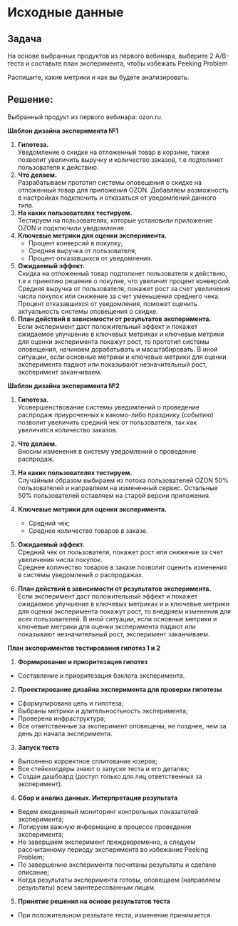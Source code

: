 # Исходные данные

## Задача
На основе выбранных продуктов из первого вебинара, выберите 2 A/B-теста и составьте план эксперимента, чтобы избежать Peeking Problem

Распишите, какие метрики и как вы будете анализировать.

## Решение:
Выбранный продукт из первого вебинара: ozon.ru.<br>

**Шаблон дизайна эксперимента №1**
1. **Гипотеза.**<br>
Уведомление о скидке на отложенный товар в корзине, также позволит увеличить выручку и количество заказов, т.е подтолкнет пользователя к действию.
2. **Что делаем.**<br>
Разрабатываем прототип системы оповещения о скидке на отложенный товар для приложения OZON. Добавляем возможность в настройках подключить и отказаться от уведомлений данного типа.
3. **На каких пользователях тестируем.**<br>
Тестируем на пользователях, которые установили приложение OZON и подключили уведомление.
4. **Ключевые метрики для оценки эксперимента.**<br>
    * Процент конверсий в покупку;
    * Средняя выручка от пользователя;
    * Процент отказавшихся от уведомления.
5. **Ожидаемый эффект.**<br>
Скидка на отложенный товар подтолкнет пользователя к действию, т.е к принятию решения о покупке, что увеличит процент конверсий.<br>
Средняя выручка от пользователя, покажет рост за счет увеличения числа покупок или снижение за счет уменьшения среднего чека.<br> 
Процент отказавшихся от уведомления, поможет оценить актуальность системы оповещения о скидке.
6. **План действий в зависимости от результатов эксперимента.**<br>
Если эксперимент даст положительный эффект и покажет ожидаемое улучшение в ключевых метриках и ключевые метрики для оценки эксперимента покажут рост, то прототип системы оповещения, начинаем дорабатывать и  масштабировать. В иной ситуации, если основные метрики и ключевые метрики для оценки эксперимента падают или показывают незначительный рост, эксперимент заканчиваем.

**Шаблон дизайна эксперимента №2**
1. **Гипотеза.**<br>
Усовершенствование системы уведомлений о проведение распродаж приуроченных к какомо-либо празднику (событию) позволит увеличить средний чек от пользователя, так как увеличится количество заказов. 
2. **Что делаем.**<br>
Вносим изменения в систему уведомлений о проведение распродаж.
3. **На каких пользователях тестируем.**<br>
Случайным образом выбираем из потока пользователей OZON 50% пользователей и направляем на измененный сервис. Остальные 50% пользователей оставляем на старой версии приложения.

4. **Ключевые метрики для оценки эксперимента.**<br>
    * Средний чек;
    * Среднее количество товаров в заказе.
5. **Ожидаемый эффект.**<br>
Средний чек от пользователя, покажет рост или снижение за счет увеличения числа покупок.<br> 
Среднее количество товаров в заказе позволит оценить изменения в системы уведомлений о распродажах.
6. **План действий в зависимости от результатов эксперимента.**<br>
Если эксперимент даст положительный эффект и покажет ожидаемое улучшение в ключевых метриках и и ключевые метрики для оценки эксперимента покажут рост, то внедряем изменения для всех пользователей.
В иной ситуации, если основные метрики и ключевые метрики для оценки эксперимента падают или показывают незначительный рост, эксперимент заканчиваем.

**План экспериментов тестирования гипотез 1 и 2**

1. **Формирование и приоритезация гипотез**
- Составление и приоритезация бэклога эксперимента.
2. **Проектирование дизайна эксперимента для проверки гипотезы**
- Сформулирована цель и гипотеза;
- Выбраны метрики и длительностьность эксперимента;
- Проверена инфраструктура;
- Все ответственные за эксперимент оповещены, не позднее, чем за день до начала эксперимента.
3. **Запуск теста**
 - Выполнено корректное сплитование юзеров;
 - Все стейкхолдеры знают о запуске теста и его деталях;
 - Создан дашбоард (доступ только для лиц ответственных за эксперимент).
4. **Сбор и анализ данных. Интерпретация результата**
- Ведем ежедневный мониторинг контрольных показателей эксперимента;
- Логируем важную информацию в процессе проведения эксперимента;
- Не завершаем эксперимент преждевременно, а следуем рассчитанному периоду эксперимента во избежание  Peeking Problem;
- По завершению эксперимента посчитаны результаты и сделано описание;
- Когда результаты эксперимента готовы, оповещаем (направляем результаты) всем заинтересованным лицам.
5. **Принятие решения на основе результатов теста**
- При положительном резльтате теста, изменение принимается.